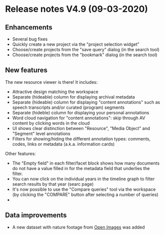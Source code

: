 **Release notes V4.9 (09-03-2020)**
===

## Enhancements

- Several bug fixes
- Quickly create a new project via the "project selection widget"
- Choose/create projects from the "save query" dialog (in the search tool)
- Choose/create projects from the "bookmark" dialog (in the search tool)

## New features

The new resource viewer is there! It includes:
- Attractive design matching the workspace
- Separate (hideable) column for displaying archival metadata
- Separate (hideable) column for displaying "content annotations" such as speech transcripts and/or curated (program) segments
- Separate (hideble) column for displaying your personal annotations
- Word cloud navigation for "content annotations": skip through AV content by clicking words in the cloud
- UI shows clear distinction between "Resource", "Media Object" and "Segment" level annotations
- Filters for showing/hiding the different annotation types: comments, codes, links or metadata (a.k.a. information cards)

Other features:
- The "Empty field" in each filter/facet block shows how many documents do not have a value filled in for the metadata field that underlies the filter.
- You can now click on the individual years in the timeline graph to filter search results by that year (searc page)
- It's now possible to use the "Compare queries" tool via the workspace (by clicking the "COMPARE" button after selecting a number of queries)
-

## Data improvements

- A new dataset with nature footage from [Open Images](http://natuurbeelden.openbeelden.nl/) was added